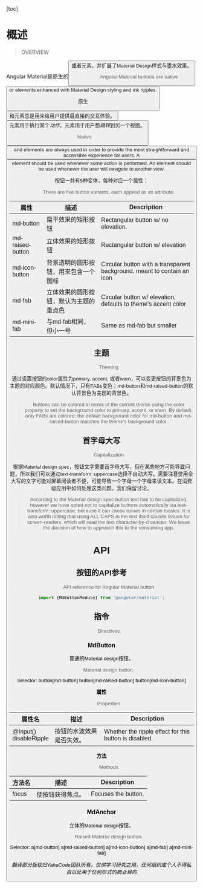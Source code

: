 [toc]

# 概述

> OVERVIEW

Angular Material是原生的<button>或者<a>元素，并扩展了Material Design样式与墨水效果。

> Angular Material buttons are native <button> or <a> elements enhanced with Material Design styling and ink ripples.

原生<button>和<a>元素总是用来给用户提供最直接的交互体验。<button>元素用于执行某个*动作*。<a>元素用于用户想*跳转*到另一个视图。

> Native <button> and <a> elements are always used in order to provide the most straightforward and accessible experience for users. A <button> element should be used whenever some *action* is performed. An <a> element should be used whenever the user will *navigate* to another view.

按钮一共有5种变体，每种对应一个属性：

> There are five button variants, each applied as an attribute:

属性|描述|Description
-|-|-
md-button|扁平效果的矩形按钮|Rectangular button w/ no elevation.
md-raised-button|立体效果的矩形按钮|Rectangular button w/ elevation
md-icon-button|背景透明的圆形按钮，用来包含一个图标|Circular button with a transparent background, meant to contain an icon
md-fab|立体效果的圆形按钮，默认为主题的重点色|Circular button w/ elevation, defaults to theme's accent color
md-mini-fab|与md-fab相同，但小一号|Same as md-fab but smaller

## 主题

> Theming

通过设置按钮的color属性为primary, accent, 或者warn，可以变更按钮的背景色为主题的对应颜色。默认情况下，只有FABs变色；md-button和md-raised-button的默认背景色为主题的背景色。

> Buttons can be colored in terms of the current theme using the color property to set the background color to primary, accent, or warn. By default, only FABs are colored; the default background color for md-button and md-raised-button matches the theme's background color.

## 首字母大写

> Capitalization

根据Material design spec，按钮文字需要首字母大写，但在某些地方可能导致问题，所以我们可以通过text-transform: uppercase选择不自动大写。需要注意使用全大写的文字可能对屏幕阅读者不便，可能导致一个字母一个字母来读文本。在消费级应用中如何处理这类问题，我们保留讨论。

> According to the Material design spec button text has to be capitalized, however we have opted not to capitalize buttons automatically via text-transform: uppercase, because it can cause issues in certain locales. It is also worth noting that using ALL CAPS in the text itself causes issues for screen-readers, which will read the text character-by-character. We leave the decision of how to approach this to the consuming app.

# API

## 按钮的API参考

> API reference for Angular Material button

```typescript
import {MdButtonModule} from '@angular/material';
```

## 指令

> Directives

### MdButton

普通的Material design按钮。

> Material design button.

Selector: button[md-button] button[md-raised-button] button[md-icon-button]

**属性**

> Properties

属性名|描述|Description
-|-|-
@Input()<br>disableRipple|按钮的水波效果是否失效。|Whether the ripple effect for this button is disabled.

**方法**

> Methods

方法名|描述|Description
-|-|-
focus|使按钮获得焦点。|Focuses the button.

### MdAnchor

立体的Material design按钮。

> Raised Material design button.

Selector: a[md-button] a[md-raised-button] a[md-icon-button] a[md-fab] a[md-mini-fab]

*翻译部分版权归YahaCode团队所有。仅供学习研究之用，任何组织或个人不得私自以此用于任何形式的商业目的*